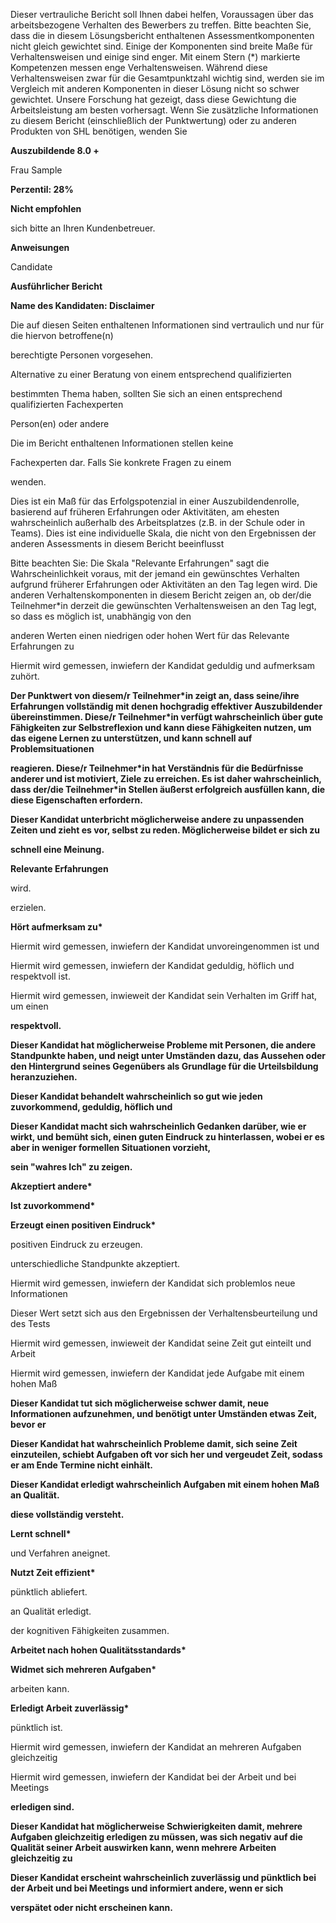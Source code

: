 Dieser vertrauliche Bericht soll Ihnen dabei helfen, Voraussagen über das arbeitsbezogene Verhalten des Bewerbers zu treffen. Bitte beachten Sie, dass die in diesem Lösungsbericht enthaltenen Assessmentkomponenten nicht gleich gewichtet sind. Einige der Komponenten sind breite Maße für Verhaltensweisen und einige sind enger. Mit einem Stern (\*) markierte Kompetenzen messen enge Verhaltensweisen. Während diese Verhaltensweisen zwar für die Gesamtpunktzahl wichtig sind, werden sie im Vergleich mit anderen Komponenten in dieser Lösung nicht so schwer gewichtet. Unsere Forschung hat gezeigt, dass diese Gewichtung die Arbeitsleistung am besten vorhersagt. Wenn Sie zusätzliche Informationen zu diesem Bericht (einschließlich der Punktwertung) oder zu anderen Produkten von SHL benötigen, wenden Sie

**Auszubildende 8.0 +**

Frau Sample

**Perzentil: 28%**

**Nicht empfohlen**

sich bitte an Ihren Kundenbetreuer.

**Anweisungen**

Candidate

**Ausführlicher Bericht**

**Name des Kandidaten: Disclaimer**

Die auf diesen Seiten enthaltenen Informationen sind vertraulich und nur für die hiervon betroffene(n)

berechtigte Personen vorgesehen.

Alternative zu einer Beratung von einem entsprechend qualifizierten

bestimmten Thema haben, sollten Sie sich an einen entsprechend qualifizierten Fachexperten

Person(en) oder andere

Die im Bericht enthaltenen Informationen stellen keine

Fachexperten dar. Falls Sie konkrete Fragen zu einem

wenden.

Dies ist ein Maß für das Erfolgspotenzial in einer Auszubildendenrolle, basierend auf früheren Erfahrungen oder Aktivitäten, am ehesten wahrscheinlich außerhalb des Arbeitsplatzes (z.B. in der Schule oder in Teams). Dies ist eine individuelle Skala, die nicht von den Ergebnissen der anderen Assessments in diesem Bericht beeinflusst

Bitte beachten Sie: Die Skala "Relevante Erfahrungen" sagt die Wahrscheinlichkeit voraus, mit der jemand ein gewünschtes Verhalten aufgrund früherer Erfahrungen oder Aktivitäten an den Tag legen wird. Die anderen Verhaltenskomponenten in diesem Bericht zeigen an, ob der/die Teilnehmer\*in derzeit die gewünschten Verhaltensweisen an den Tag legt, so dass es möglich ist, unabhängig von den

anderen Werten einen niedrigen oder hohen Wert für das Relevante Erfahrungen zu

Hiermit wird gemessen, inwiefern der Kandidat geduldig und aufmerksam zuhört.

**Der Punktwert von diesem/r Teilnehmer\*in zeigt an, dass seine/ihre Erfahrungen vollständig mit denen hochgradig effektiver Auszubildender übereinstimmen. Diese/r Teilnehmer\*in verfügt wahrscheinlich über gute Fähigkeiten zur Selbstreflexion und kann diese Fähigkeiten nutzen, um das eigene Lernen zu unterstützen, und kann schnell auf Problemsituationen**

**reagieren. Diese/r Teilnehmer\*in hat Verständnis für die Bedürfnisse anderer und ist motiviert, Ziele zu erreichen. Es ist daher wahrscheinlich, dass der/die Teilnehmer\*in Stellen äußerst erfolgreich ausfüllen kann, die diese Eigenschaften erfordern.**

**Dieser Kandidat unterbricht möglicherweise andere zu unpassenden Zeiten und zieht es vor, selbst zu reden. Möglicherweise bildet er sich zu**

**schnell eine Meinung.**

**Relevante Erfahrungen**

wird.

erzielen.

**Hört aufmerksam zu\***

Hiermit wird gemessen, inwiefern der Kandidat unvoreingenommen ist und

Hiermit wird gemessen, inwiefern der Kandidat geduldig, höflich und respektvoll ist.

Hiermit wird gemessen, inwieweit der Kandidat sein Verhalten im Griff hat, um einen

**respektvoll.**

**Dieser Kandidat hat möglicherweise Probleme mit Personen, die andere Standpunkte haben, und neigt unter Umständen dazu, das Aussehen oder den Hintergrund seines Gegenübers als Grundlage für die Urteilsbildung heranzuziehen.**

**Dieser Kandidat behandelt wahrscheinlich so gut wie jeden zuvorkommend, geduldig, höflich und**

**Dieser Kandidat macht sich wahrscheinlich Gedanken darüber, wie er wirkt, und bemüht sich, einen guten Eindruck zu hinterlassen, wobei er es aber in weniger formellen Situationen vorzieht,**

**sein "wahres Ich" zu zeigen.**

**Akzeptiert andere\***

**Ist zuvorkommend\***

**Erzeugt einen positiven Eindruck\***

positiven Eindruck zu erzeugen.

unterschiedliche Standpunkte akzeptiert.

Hiermit wird gemessen, inwiefern der Kandidat sich problemlos neue Informationen

Dieser Wert setzt sich aus den Ergebnissen der Verhaltensbeurteilung und des Tests

Hiermit wird gemessen, inwieweit der Kandidat seine Zeit gut einteilt und Arbeit

Hiermit wird gemessen, inwiefern der Kandidat jede Aufgabe mit einem hohen Maß

**Dieser Kandidat tut sich möglicherweise schwer damit, neue Informationen aufzunehmen, und benötigt unter Umständen etwas Zeit, bevor er**

**Dieser Kandidat hat wahrscheinlich Probleme damit, sich seine Zeit einzuteilen, schiebt Aufgaben oft vor sich her und vergeudet Zeit, sodass er am Ende Termine nicht einhält.**

**Dieser Kandidat erledigt wahrscheinlich Aufgaben mit einem hohen Maß an Qualität.**

**diese vollständig versteht.**

**Lernt schnell\***

und Verfahren aneignet.

**Nutzt Zeit effizient\***

pünktlich abliefert.

an Qualität erledigt.

der kognitiven Fähigkeiten zusammen.

**Arbeitet nach hohen Qualitätsstandards\***

**Widmet sich mehreren Aufgaben\***

arbeiten kann.

**Erledigt Arbeit zuverlässig\***

pünktlich ist.

Hiermit wird gemessen, inwiefern der Kandidat an mehreren Aufgaben gleichzeitig

Hiermit wird gemessen, inwiefern der Kandidat bei der Arbeit und bei Meetings

**erledigen sind.**

**Dieser Kandidat hat möglicherweise Schwierigkeiten damit, mehrere Aufgaben gleichzeitig erledigen zu müssen, was sich negativ auf die Qualität seiner Arbeit auswirken kann, wenn mehrere Arbeiten gleichzeitig zu**

**Dieser Kandidat erscheint wahrscheinlich zuverlässig und pünktlich bei der Arbeit und bei Meetings und informiert andere, wenn er sich**

**verspätet oder nicht erscheinen kann.**